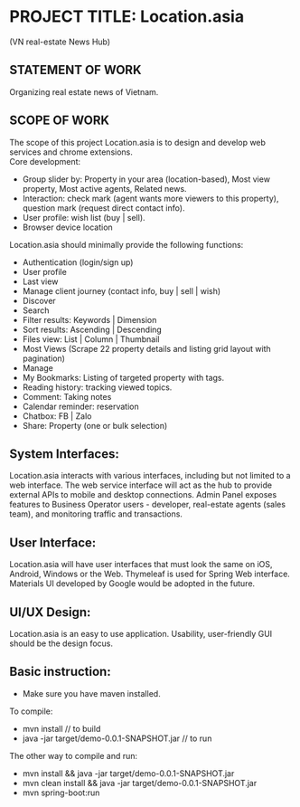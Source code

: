# PROJECT TITLE: Location.asia
(VN real-estate News Hub)
## STATEMENT OF WORK
Organizing real estate news of Vietnam.
## SCOPE OF WORK
The scope of this project Location.asia is to design and develop web services and chrome extensions.  
Core development:
* Group slider by: Property in your area (location-based), Most view property, Most active agents, Related news.
* Interaction: check mark (agent wants more viewers to this property), question mark (request direct contact info).
* User profile: wish list (buy | sell).
* Browser device location  
  
Location.asia should minimally provide the following functions:
* Authentication (login/sign up)  
* User profile  
* Last view  
* Manage client journey (contact info, buy | sell | wish)  
* Discover  
* Search  
* Filter results: Keywords | Dimension  
* Sort results: Ascending | Descending  
* Files view: List | Column | Thumbnail  
* Most Views (Scrape 22 property details and listing grid layout with pagination)  
* Manage  
* My Bookmarks: Listing of targeted property with tags.  
* Reading history: tracking viewed topics.  
* Comment: Taking notes  
* Calendar reminder: reservation  
* Chatbox: FB | Zalo  
* Share: Property (one or bulk selection)
## System Interfaces:
Location.asia interacts with various interfaces, including but not limited to a web interface. The web service interface will act as the hub to provide external APIs to mobile and desktop connections. Admin Panel exposes features to Business Operator users - developer, real-estate agents (sales team), and monitoring traffic and transactions.  
## User Interface:
Location.asia will have user interfaces that must look the same on iOS, Android, Windows or the Web. Thymeleaf is used for Spring Web interface. Materials UI developed by Google would be adopted in the future.
## UI/UX Design:
Location.asia is an easy to use application. Usability, user-friendly GUI should be the design focus.
## Basic instruction:
* Make sure you have maven installed.
  
To compile:
* mvn install // to build  
* java -jar target/demo-0.0.1-SNAPSHOT.jar // to run
  
The other way to compile and run:
* mvn install  && java -jar target/demo-0.0.1-SNAPSHOT.jar
* mvn clean install && java -jar target/demo-0.0.1-SNAPSHOT.jar
* mvn spring-boot:run <br />
